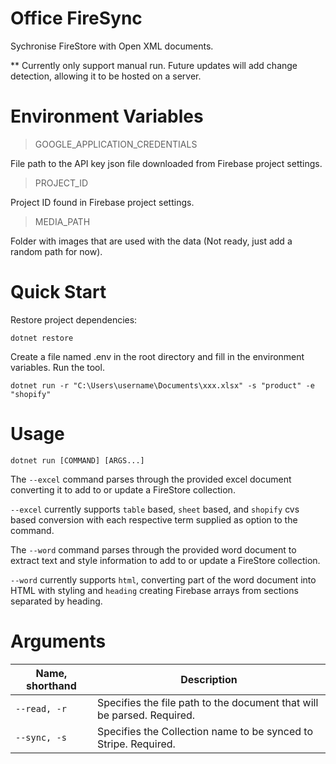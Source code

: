 # Office FireSync
Sychronise FireStore with Open XML documents.

** Currently only support manual run. Future updates will add change detection, allowing it to be hosted on a server.


# Environment Variables
>GOOGLE_APPLICATION_CREDENTIALS

File path to the API key json file downloaded from Firebase project settings.

>PROJECT_ID

Project ID found in Firebase project settings.

>MEDIA_PATH

Folder with images that are used with the data (Not ready, just add a random path for now).

# Quick Start

Restore project dependencies:

`dotnet restore`

Create a file named .env in the root directory and fill in the environment variables. Run the tool.

`dotnet run -r "C:\Users\username\Documents\xxx.xlsx" -s "product" -e "shopify"`

# Usage
`dotnet run [COMMAND] [ARGS...]`

The `--excel` command parses through the provided excel document converting it to add to or update a FireStore collection.

`--excel` currently supports `table` based, `sheet` based, and `shopify` cvs based conversion with each respective term supplied as option to the command.

The `--word` command parses through the provided word document to extract text and style information to add to or update a FireStore collection.

`--word` currently supports `html`, converting part of the word document into HTML with styling and `heading` creating Firebase arrays from sections separated by heading.

# Arguments
<table>
    <thead>
        <tr>
            <th>Name, shorthand</th>
            <th>Description</th>
        </tr>
    </thead>
    <tbody>
		<tr>
            <td>
                <code>--read, -r</code>
            </td>
            <td>
                Specifies the file path to the document that will be parsed. Required.
            </td>
        </tr>
        <tr>
            <td>
                <code>--sync, -s</code>
            </td>
            <td>
                Specifies the Collection name to be synced to Stripe. Required.
            </td>
        </tr>
    </tbody>
</table>